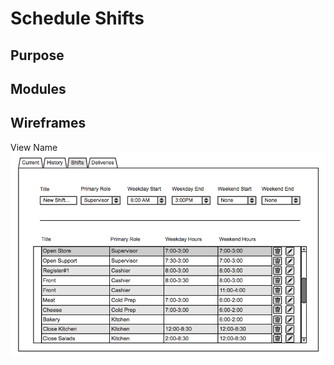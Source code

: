 
Schedule Shifts
==

Purpose
--

Modules
--

Wireframes
--
View Name
![alt text](../views/schedule-shifts.png)
